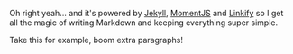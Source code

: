 ---
---
Oh right yeah... and it's powered by [Jekyll](https://jekyllrb.com), [MomentJS](https://momentjs.com/) and [Linkify](https://soapbox.github.io/linkifyjs/) so I get all the magic of writing Markdown and keeping everything super simple.

Take this for example, boom extra paragraphs!
